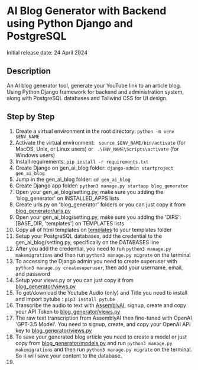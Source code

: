# AI Blog Generator with Backend using Python Django and PostgreSQL

Initial release date: 24 April 2024

## Description
An AI blog generator tool, generate your YouTube link to an article blog. Using Python Django framework for backend and administration system, along with PostgreSQL databases and Tailwind CSS for UI design.

## Step by Step

1. Create a virtual environment in the root directory: `python -m venv $ENV_NAME`
2. Activate the virtual environment: ` source $ENV_NAME/bin/activate` (for MacOS, Unix, or Linux users) or ` .\ENV_NAME\Scripts\activate` (for Windows users)
3. Install requirements: `pip install -r requirements.txt`
4. Create Django on gen_ai_blog folder: `django-admin startproject gen_ai_blog`
5. Jump in the gen_ai_blog folder: `cd gen_ai_blog`
6. Create Django app folder: `python3 manage.py startapp blog_generator`
7. Open your gen_ai_blog/setting.py, make sure you adding the 'blog_generator' on INSTALLED_APPS lists
8. Create urls.py on 'blog_generator' folders or you can just copy it from [blog_generator/urls.py](https://github.com/1rdiansyah/ai-blog-generator-from-youtube-link/blob/main/blog_generator/urls.py)
9. Open your gen_ai_blog/setting.py, make sure you adding the 'DIRS': [BASE_DIR, 'templates'] on TEMPLATES lists
10. Copy all of html templates on [templates](https://github.com/1rdiansyah/ai-blog-generator-from-youtube-link/tree/237e62c5ab0ae187d9722588509257cb0cc841f0/templates) to your templates folder
11. Setup your PostgreSQL databases, add the credential to the gen_ai_blog/setting.py, specifically on the DATABASES line
12. After you add the credential, you need to run `python3 manage.py makemigrations` and then run `python3 manage.py migrate` on the terminal
13. To accessing the Django admin you need to create superuser with `python3 manage.py createsuperuser`, then add your username, email, and password
14. Setup your views.py or you can just copy it from [blog_generator/views.py](https://github.com/1rdiansyah/ai-blog-generator-from-youtube-link/blob/main/blog_generator/views.py)
15. To get/download the Youtube Audio (only) and Title you need to install and import pytube : `pip3 install pytube`
16. Transcribe the audio to text with [AssemblyAI](https://www.assemblyai.com/), signup, create and copy your API Token to [blog_generator/views.py](https://github.com/1rdiansyah/ai-blog-generator-from-youtube-link/blob/main/blog_generator/views.py)
17. The raw text transcription from AssemblyAI then fine-tuned with OpenAI 'GPT-3.5 Model'. You need to signup, create, and copy your OpenAI API key to [blog_generator/views.py](https://github.com/1rdiansyah/ai-blog-generator-from-youtube-link/blob/main/blog_generator/views.py)
18. To save your generated blog article you need to create a model or just copy from [blog_generator/models.py](https://github.com/1rdiansyah/ai-blog-generator/blob/a583d04087cba973a44248cd3f0f0ce37aa0cea6/blog_generator/models.py) and run `python3 manage.py makemigrations` and then run `python3 manage.py migrate` on the terminal. So it will save your content to the database.
19. 
